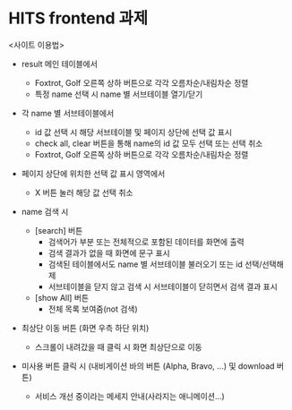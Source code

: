 # HITS frontend 과제
<사이트 이용법>
- result 메인 테이블에서
	- Foxtrot, Golf 오른쪽 상하 버튼으로 각각 오름차순/내림차순 정렬
	- 특정 name 선택 시 name 별 서브테이블 열기/닫기
- 각 name 별 서브테이블에서
	-  id 값 선택 시 해당 서브테이블 및 페이지 상단에 선택 값 표시
	-  check all, clear 버튼을 통해 name의 id 값 모두 선택 또는 선택 취소
	- Foxtrot, Golf 오른쪽 상하 버튼으로 각각 오름차순/내림차순 정렬

- 페이지 상단에 위치한 선택 값 표시 영역에서
	- X 버튼 눌러 해당 값 선택 취소
- name 검색 시
	-  [search] 버튼
		- 검색어가 부분 또는 전체적으로 포함된 데이터를 화면에 출력
		- 검색 결과가 없을 때 화면에 문구 표시
		- 검색된 테이블에서도 name 별 서브테이블 불러오기 또는 id 선택/선택해제
		- 서브테이블을 닫지 않고 검색 시 서브테이블이 닫히면서 검색 결과 표시
	- [show All] 버튼
		- 전체 목록 보여줌(not 검색)
- 최상단 이동 버튼 (화면 우측 하단 위치)
	- 스크롤이 내려갔을 때 클릭 시 화면 최상단으로 이동
- 미사용 버튼 클릭 시 (내비게이션 바의 버튼 (Alpha, Bravo, ...) 및 download 버튼)
	- 서비스 개선 중이라는 메세지 안내(사라지는 애니메이션...)